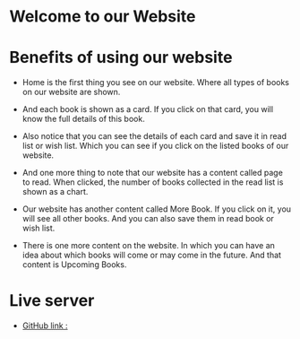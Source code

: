  

# Welcome to our Website


# Benefits of using our website


- Home is the first thing you see on our website. Where all types of books on our website are shown.

- And each book is shown as a card. If you click on that card, you will know the full details of this book.


- Also notice that you can see the details of each card and save it in read list or wish list. Which you can see if you click on the listed books of our website.



- And one more thing to note that our website has a content called page to read. When clicked, the number of books collected in the read list is shown as a chart.


- Our website has another content called More Book. If you click on it, you will see all other books. And you can also save them in read book or wish list.


- There is one more content on the website. In which you can have an idea about which books will come or may come in the future. And that content is Upcoming Books.


 # Live server

 - [GitHub link :](https://github.com/Masudur400?tab=repositories)
